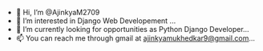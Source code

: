 - 👋 Hi, I’m @AjinkyaM2709
- 👀 I’m interested in Django Web Developement ...
- 🌱 I’m currently looking for opportunities as Python Django Developer...
- 📫 You can reach me through gmail at ajinkyamukhedkar9@gmail.com...

<!---
AjinkyaM2709/AjinkyaM2709 is a ✨ special ✨ repository because its `README.md` (this file) appears on your GitHub profile.
You can click the Preview link to take a look at your changes.
--->
